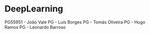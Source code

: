 # DeepLearning

PG55951 - João Vale
PG - Luís Borges
PG - Tomás Oliveira
PG - Hugo Ramos
PG - Leonardo Barroso
